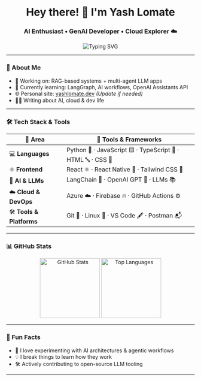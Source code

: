 <h1 align="center">Hey there! 👋 I'm Yash Lomate</h1>
<h3 align="center">AI Enthusiast • GenAI Developer • Cloud Explorer ☁️</h3>

<p align="center">
  <img src="https://readme-typing-svg.demolab.com?font=Fira+Code&size=24&pause=1000&center=true&vCenter=true&width=600&lines=Building+AI-powered+apps+with+LangChain;Cloud+native+AI+systems+in+production;React+%7C+LangChain+%7C+Azure+%7C+LLMs;Welcome+to+my+world+of+code+%26+creation!" alt="Typing SVG" />
</p>

---

### 🧠 About Me
- 💼 Working on: RAG-based systems + multi-agent LLM apps  
- 🌱 Currently learning: LangGraph, AI workflows, OpenAI Assistants API  
- 🌐 Personal site: [yashlomate.dev](https://yashlomate.dev) *(Update if needed)*  
- ✍🏽 Writing about AI, cloud & dev life  

---

### 🛠️ Tech Stack & Tools


| 🔧 Area               | 🧩 Tools & Frameworks                                                                 |
|-----------------------|--------------------------------------------------------------------------------------|
| 💻 **Languages**       | Python 🐍 · JavaScript 🟨 · TypeScript 🔷 · HTML 🔤 · CSS 🎨                          |
| ⚛️ **Frontend**        | React ⚛️ · React Native 📱 · Tailwind CSS 💨                                        |
| 🧠 **AI & LLMs**       | LangChain 🧩 · OpenAI GPT 🧠 · LLMs 📚                                               |
| ☁️ **Cloud & DevOps**  | Azure ☁️ · Firebase 🔥 · GitHub Actions ⚙️                                          |
| 🛠️ **Tools & Platforms** | Git 🔧 · Linux 🐧 · VS Code 🖋️ · Postman 📬  

---

### 📊 GitHub Stats

<p align="center">
  <img src="https://github-readme-stats.vercel.app/api?username=yashlomate&show_icons=true&hide=cpp&theme=tokyonight" alt="GitHub Stats" height="160"/>
  <img src="https://github-readme-stats.vercel.app/api/top-langs/?username=yashlomate&layout=compact&hide=c%2B%2B&theme=tokyonight" alt="Top Languages" height="160"/>
</p>

---

### 🧩 Fun Facts
- 🧪 I love experimenting with AI architectures & agentic workflows  
- 💡 I break things to learn how they work  
- 🛠 Actively contributing to open-source LLM tooling  

---

